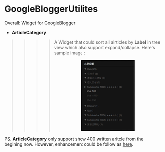 # GoogleBloggerUtilites
Overall: Widget for  GoogleBlogger

* **ArticleCategory**
>>>>A Widget that could sort all airticles by **Label** in 
tree view which also support expand/collapse. Here's sample image : 
>>>><div align="center"><img src="https://raw.githubusercontent.com/WindAzure/GoogleBloggerUtilites/master/Samples%20Image/ArticleCategory.png" width="50%" height="50%"></div>


PS.  **ArticleCategory** only support show 400 written aritcle from the begining now. However, enhancement could be follow as [here](https://too-clever-by-half.blogspot.com/2011/12/blog-feed-500-post-limit-for-more-than.html).

